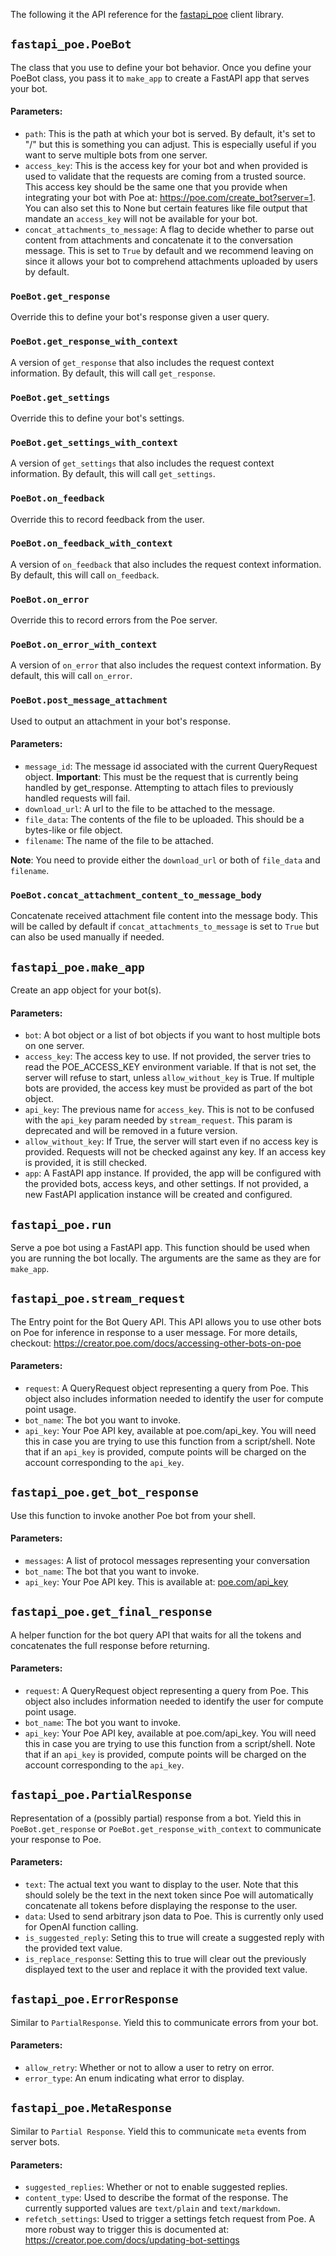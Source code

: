 

The following it the API reference for the [fastapi_poe](https://github.com/poe-platform/fastapi_poe) client library.

## `fastapi_poe.PoeBot`

The class that you use to define your bot behavior. Once you define your PoeBot class, you
pass it to `make_app` to create a FastAPI app that serves your bot.

#### Parameters:
- `path`: This is the path at which your bot is served. By default, it's set to "/"
but this is something you can adjust. This is especially useful if you want to serve
multiple bots from one server.
- `access_key`: This is the access key for your bot and when provided is used to validate
that the requests are coming from a trusted source. This access key should be the same
one that you provide when integrating your bot with Poe at:
https://poe.com/create_bot?server=1. You can also set this to None but certain features like
file output that mandate an `access_key` will not be available for your bot.
- `concat_attachments_to_message`: A flag to decide whether to parse out content from
attachments and concatenate it to the conversation message. This is set to `True` by default
and we recommend leaving on since it allows your bot to comprehend attachments uploaded by
users by default.

### `PoeBot.get_response`

Override this to define your bot's response given a user query.

### `PoeBot.get_response_with_context`

A version of `get_response` that also includes the request context information. By
default, this will call `get_response`.

### `PoeBot.get_settings`

Override this to define your bot's settings.

### `PoeBot.get_settings_with_context`

A version of `get_settings` that also includes the request context information. By
default, this will call `get_settings`.

### `PoeBot.on_feedback`

Override this to record feedback from the user.

### `PoeBot.on_feedback_with_context`

A version of `on_feedback` that also includes the request context information. By
default, this will call `on_feedback`.

### `PoeBot.on_error`

Override this to record errors from the Poe server.

### `PoeBot.on_error_with_context`

A version of `on_error` that also includes the request context information. By
default, this will call `on_error`.

### `PoeBot.post_message_attachment`

Used to output an attachment in your bot's response.

#### Parameters:
- `message_id`: The message id associated with the current QueryRequest object.
**Important**: This must be the request that is currently being handled by
get_response. Attempting to attach files to previously handled requests will fail.
- `download_url`: A url to the file to be attached to the message.
- `file_data`: The contents of the file to be uploaded. This should be a
bytes-like or file object.
- `filename`: The name of the file to be attached.

**Note**: You need to provide either the `download_url` or both of `file_data` and
`filename`.

### `PoeBot.concat_attachment_content_to_message_body`

Concatenate received attachment file content into the message body. This will be called
by default if `concat_attachments_to_message` is set to `True` but can also be used
manually if needed.



## `fastapi_poe.make_app`

Create an app object for your bot(s).

#### Parameters:
- `bot`: A bot object or a list of bot objects if you want to host multiple bots on one server.
- `access_key`: The access key to use. If not provided, the server tries to read
the POE_ACCESS_KEY environment variable. If that is not set, the server will
refuse to start, unless `allow_without_key` is True. If multiple bots are provided,
the access key must be provided as part of the bot object.
- `api_key`: The previous name for `access_key`. This is not to be confused with the `api_key`
param needed by `stream_request`. This param is deprecated and will be removed in a future
version.
- `allow_without_key`: If True, the server will start even if no access key is provided.
Requests will not be checked against any key. If an access key is provided, it is still checked.
- `app`: A FastAPI app instance. If provided, the app will be configured with the provided bots,
access keys, and other settings. If not provided, a new FastAPI application instance will be
created and configured.



## `fastapi_poe.run`

Serve a poe bot using a FastAPI app. This function should be used when you are running the
bot locally. The arguments are the same as they are for `make_app`.



## `fastapi_poe.stream_request`

The Entry point for the Bot Query API. This API allows you to use other bots on Poe for
inference in response to a user message. For more details, checkout:
https://creator.poe.com/docs/accessing-other-bots-on-poe

#### Parameters:
- `request`: A QueryRequest object representing a query from Poe. This object also includes
information needed to identify the user for compute point usage.
- `bot_name`: The bot you want to invoke.
- `api_key`: Your Poe API key, available at poe.com/api_key. You will need this in case you are
trying to use this function from a script/shell. Note that if an `api_key` is provided,
compute points will be charged on the account corresponding to the `api_key`.



## `fastapi_poe.get_bot_response`

Use this function to invoke another Poe bot from your shell.
#### Parameters:
- `messages`: A list of protocol messages representing your conversation
- `bot_name`: The bot that you want to invoke.
- `api_key`: Your Poe API key. This is available at: [poe.com/api_key](https://poe.com/api_key)



## `fastapi_poe.get_final_response`

A helper function for the bot query API that waits for all the tokens and concatenates the full
response before returning.

#### Parameters:
- `request`: A QueryRequest object representing a query from Poe. This object also includes
information needed to identify the user for compute point usage.
- `bot_name`: The bot you want to invoke.
- `api_key`: Your Poe API key, available at poe.com/api_key. You will need this in case you are
trying to use this function from a script/shell. Note that if an `api_key` is provided,
compute points will be charged on the account corresponding to the `api_key`.



## `fastapi_poe.PartialResponse`

Representation of a (possibly partial) response from a bot. Yield this in
`PoeBot.get_response` or `PoeBot.get_response_with_context` to communicate your response to Poe.

#### Parameters:
- `text`: The actual text you want to display to the user. Note that this should solely
be the text in the next token since Poe will automatically concatenate all tokens before
displaying the response to the user.
- `data`: Used to send arbitrary json data to Poe. This is currently only used for OpenAI
function calling.
- `is_suggested_reply`: Seting this to true will create a suggested reply with the provided
text value.
- `is_replace_response`: Setting this to true will clear out the previously displayed text
to the user and replace it with the provided text value.



## `fastapi_poe.ErrorResponse`

Similar to `PartialResponse`. Yield this to communicate errors from your bot.

#### Parameters:
- `allow_retry`: Whether or not to allow a user to retry on error.
- `error_type`: An enum indicating what error to display.



## `fastapi_poe.MetaResponse`

Similar to `Partial Response`. Yield this to communicate `meta` events from server bots.

#### Parameters:
- `suggested_replies`: Whether or not to enable suggested replies.
- `content_type`: Used to describe the format of the response. The currently supported values
are `text/plain` and `text/markdown`.
- `refetch_settings`: Used to trigger a settings fetch request from Poe. A more robust way
to trigger this is documented at: https://creator.poe.com/docs/updating-bot-settings
